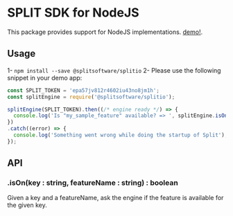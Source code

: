 # SPLIT SDK for NodeJS

This package provides support for NodeJS implementations. [demo!](../demos/express-split).

## Usage

1- `npm install --save @splitsoftware/splitio`
2- Please use the following snippet in your demo app:

```js
const SPLIT_TOKEN = 'epa57jv812r4602iu43no8jm1h';
const splitEngine = require('@splitsoftware/splitio');

splitEngine(SPLIT_TOKEN).then((/* engine ready */) => {
  console.log('Is "my_sample_feature" available? => ', splitEngine.isOn('my_sample_feature') ? 'yes' : 'no');
})
.catch((error) => {
  console.log('Something went wrong while doing the startup of Split');
});
```

## API

### .isOn(key : string, featureName : string) : boolean

Given a key and a featureName, ask the engine if the feature is available for
the given key.
